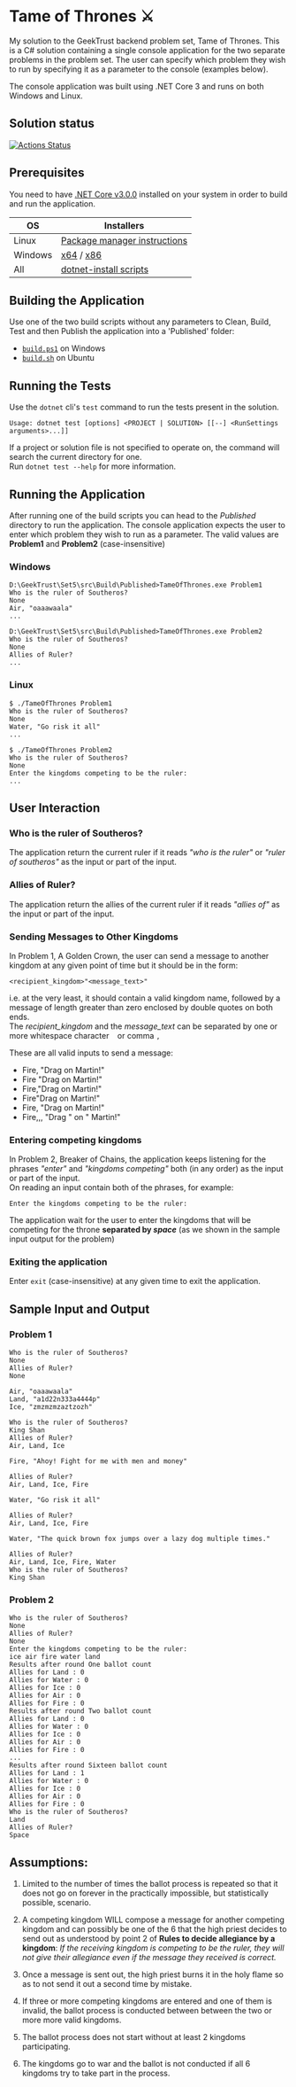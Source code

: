 # Tame of Thrones :crossed_swords:
My solution to the GeekTrust backend problem set, Tame of Thrones. This is a C# solution containing a single console application for the two separate problems in the problem set. The user can specify which problem they wish to run by specifying it as a parameter to the console (examples below).

The console application was built using .NET Core 3 and runs on both Windows and Linux.

## Solution status
[![Actions Status](https://github.com/prajnanBhuyan/GeekTrust/workflows/Set%205%20Build%20and%20Test/badge.svg)](https://github.com/prajnanBhuyan/GeekTrust/actions?query=workflow%3A%22Set+5+Build+and+Test%22)

## Prerequisites

You need to have [.NET Core v3.0.0](https://dotnet.microsoft.com/download/dotnet-core/3.0) installed on your system in order to build and run the application.

| OS        |Installers	                    |
|-----------|-------------------------------|
| Linux	    |[Package manager instructions] |
| Windows	|[x64] / [x86]	                |
| All       |[dotnet-install scripts]       



## Building the Application
Use one of the two build scripts  without any parameters to Clean, Build, Test and then Publish the application into a 'Published' folder:<br>
 - [`build.ps1`][build_windows] on Windows<br>
 - [`build.sh`][build_ubuntu] on Ubuntu

## Running the Tests
Use the `dotnet` cli's `test` command to run the tests present in the solution.<br>
```
Usage: dotnet test [options] <PROJECT | SOLUTION> [[--] <RunSettings arguments>...]]
```
If a project or solution file is not specified to operate on, the command will search the current directory for one.<br>
Run ```dotnet test --help``` for more information.

## Running the Application

After running one of the build scripts you can head to the _Published_ directory to run the application. The console application expects the user to enter which problem they wish to run as a parameter. The valid values are **Problem1** and **Problem2** (case-insensitive)

### Windows

```
D:\GeekTrust\Set5\src\Build\Published>TameOfThrones.exe Problem1
Who is the ruler of Southeros?
None
Air, "oaaawaala"
...
```

```
D:\GeekTrust\Set5\src\Build\Published>TameOfThrones.exe Problem2
Who is the ruler of Southeros?
None
Allies of Ruler?
...
```

### Linux

```
$ ./TameOfThrones Problem1
Who is the ruler of Southeros?
None
Water, "Go risk it all"
...
```

```
$ ./TameOfThrones Problem2
Who is the ruler of Southeros?
None
Enter the kingdoms competing to be the ruler:
...
```

## User Interaction

### Who is the ruler of Southeros?<br>
The application return the current ruler if it reads *"who is the ruler"* or *"ruler of southeros"* as the input or part of the input.

### Allies of Ruler?<br>
The application return the allies of the current ruler if it reads *"allies of"* as the input or part of the input.

### Sending Messages to Other Kingdoms<br>
In Problem 1, A Golden Crown, the user can send a message to another kingdom at any given point of time but it should be in the form:<br>

```
<recipient_kingdom>"<message_text>"
```

i.e. at the very least, it should contain a valid kingdom name, followed by a message of length greater than zero enclosed by double quotes on both ends.<br>
The *recipient_kingdom* and the *message_text* can be separated by one or more whitespace character ` ` or comma `,`

These are all valid inputs to send a message:
- Fire, "Drag on Martin!"
- Fire "Drag on Martin!"
- Fire,"Drag on Martin!"
- Fire"Drag on Martin!"
- Fire,   "Drag on Martin!"
- Fire,,, "Drag   " on "   Martin!"

### Entering competing kingdoms<br>
In Problem 2, Breaker of Chains, the application keeps listening for the phrases *"enter"* and *"kingdoms competing"* both (in any order) as the input or part of the input.<br>
On reading an input contain both of the phrases, for example:
```
Enter the kingdoms competing to be the ruler:
```
The application wait for the user to enter the kingdoms that will be competing for the throne **separated by *space*** (as we shown in the sample input output for the problem)

### Exiting the application
Enter `exit` (case-insensitive) at any given time to exit the application.


## Sample Input and Output

### Problem 1

```
Who is the ruler of Southeros?
None
Allies of Ruler?
None

Air, "oaaawaala"
Land, "a1d22n333a4444p"
Ice, "zmzmzmzaztzozh"

Who is the ruler of Southeros?
King Shan
Allies of Ruler?
Air, Land, Ice

Fire, "Ahoy! Fight for me with men and money"

Allies of Ruler?
Air, Land, Ice, Fire

Water, "Go risk it all"

Allies of Ruler?
Air, Land, Ice, Fire

Water, "The quick brown fox jumps over a lazy dog multiple times."

Allies of Ruler?
Air, Land, Ice, Fire, Water
Who is the ruler of Southeros?
King Shan
```

### Problem 2

```
Who is the ruler of Southeros?
None
Allies of Ruler?
None
Enter the kingdoms competing to be the ruler:
ice air fire water land
Results after round One ballot count
Allies for Land : 0
Allies for Water : 0
Allies for Ice : 0
Allies for Air : 0
Allies for Fire : 0
Results after round Two ballot count
Allies for Land : 0
Allies for Water : 0
Allies for Ice : 0
Allies for Air : 0
Allies for Fire : 0
...
Results after round Sixteen ballot count
Allies for Land : 1
Allies for Water : 0
Allies for Ice : 0
Allies for Air : 0
Allies for Fire : 0
Who is the ruler of Southeros?
Land
Allies of Ruler?
Space
```

## Assumptions:

1. Limited to the number of times the ballot process is repeated so that it does not go on forever in the practically impossible, but statistically possible, scenario.

2. A competing kingdom WILL compose a message for another competing kingdom and can possibly be one of the 6 that the high priest decides to send out as understood by point 2 of **Rules to decide allegiance by a kingdom**:
    *If the receiving kingdom is competing to be the ruler, they will not give their allegiance even if the message they received is correct.*

3. Once a message is sent out, the high priest burns it in the holy flame so as to not send it out a second time by mistake.

4. If three or more competing kingdoms are entered and one of them is invalid, the ballot process is conducted between between the two or more more valid kingdoms.

5. The ballot process does not start without at least 2 kingdoms participating.

6. The kingdoms go to war and the ballot is not conducted if all 6 kingdoms try to take part in the process.



[build_ubuntu]: https://github.com/prajnanBhuyan/GeekTrust/blob/master/Set5/build.sh
[build_windows]: https://github.com/prajnanBhuyan/GeekTrust/blob/master/Set5/build.ps1
[x64]: https://dotnet.microsoft.com/download/dotnet-core/thank-you/sdk-3.0.101-windows-x64-installer
[x86]: https://dotnet.microsoft.com/download/dotnet-core/thank-you/sdk-3.0.101-windows-x86-installer
[Package manager instructions]: https://dotnet.microsoft.com/download/linux-package-manager/sdk-3.0.101
[dotnet-install scripts]: https://dotnet.microsoft.com/download/dotnet-core/scripts